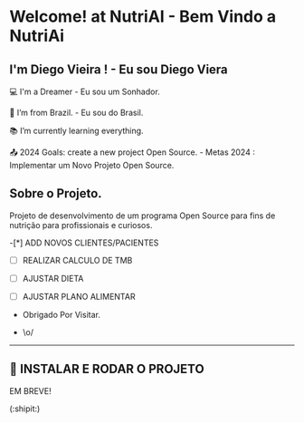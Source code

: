 # Welcome! at NutriAI - Bem Vindo a NutriAi

 

## I'm  Diego Vieira ! - Eu sou Diego Viera 

 

:computer: I'm a Dreamer - Eu sou um Sonhador.

:house_with_garden: I’m from Brazil. -  Eu sou do Brasil.

:books: I’m currently learning everything. 

:outbox_tray: 2024 Goals: create a new project Open Source. -  Metas 2024 : Implementar um Novo Projeto Open Source.

 

## Sobre o Projeto. 

Projeto de desenvolvimento de um programa Open Source para fins de nutrição para profissionais e curiosos. 


-[*] ADD NOVOS CLIENTES/PACIENTES <BR>
-[ ] REALIZAR CALCULO DE TMB      <BR>
-[ ] AJUSTAR DIETA                <BR>
-[ ] AJUSTAR PLANO ALIMENTAR      <BR>


- Obrigado Por Visitar.

-  \o/

----------------------------------------------------------------------------------
## 💾 INSTALAR E RODAR O PROJETO

EM BREVE!



(:shipit:)
